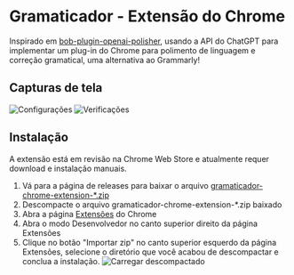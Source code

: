 # Gramaticador - Extensão do Chrome

Inspirado em [bob-plugin-openai-polisher](https://github.com/yetone/bob-plugin-openai-polisher), usando a API do ChatGPT para implementar um plug-in do Chrome para polimento de linguagem e correção gramatical, uma alternativa ao Grammarly!

## Capturas de tela

![Configurações](https://user-images.githubusercontent.com/38807139/222947018-f269a39b-1758-4116-b07d-fb05722516ba.png)
![Verificações](https://user-images.githubusercontent.com/38807139/222947013-793570e4-b34e-47e7-a909-ff0160ba491f.png)

## Instalação

A extensão está em revisão na Chrome Web Store e atualmente requer download e instalação manuais.

1. Vá para a página de releases para baixar o arquivo [gramaticador-chrome-extension-\*.zip](https://github.com/patrickgdl/gramaticador/releases)
2. Descompacte o arquivo gramaticador-chrome-extension-\*.zip baixado
3. Abra a página [Extensões](chrome://extensions) do Chrome
4. Abra o modo Desenvolvedor no canto superior direito da página Extensões
5. Clique no botão "Importar zip" no canto superior esquerdo da página Extensões, selecione o diretório que você acabou de descompactar e conclua a instalação.
   ![Carregar descompactado](https://wd.imgix.net/image/BhuKGJaIeLNPW9ehns59NfwqKxF2/BzVElZpUtNE4dueVPSp3.png?auto=format&w=800)
